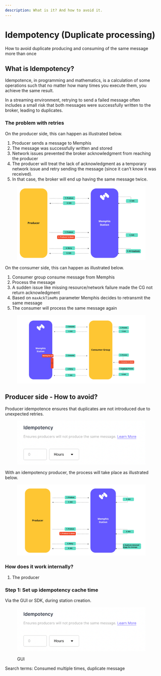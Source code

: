 ```yaml
---
description: What is it? And how to avoid it.
---
```


# Idempotency (Duplicate processing)

How to avoid duplicate producing and consuming of the same message more than once

## What is Idempotency?

Idempotence, in programming and mathematics, is a calculation of some operations such that no matter how many times you execute them, you achieve the same result.

In a streaming environment, retrying to send a failed message often includes a small risk that both messages were successfully written to the broker, leading to duplicates.

### The problem with retries

On the producer side, this can happen as illustrated below.

1. Producer sends a message to Memphis
2. The message was successfully written and stored
3. Network issues prevented the broker acknowledgment from reaching the producer
4. The producer will treat the lack of acknowledgment as a temporary network issue and retry sending the message (since it can’t know it was received).
5. In that case, the broker will end up having the same message twice.

<figure><img src="../../.gitbook/assets/idempotence 1.jpeg" alt=""><figcaption></figcaption></figure>

On the consumer side, this can happen as illustrated below.

1. Consumer group consume message from Memphis
2. Process the message
3. A sudden issue like missing resource/network failure made the CG not return acknowledgment
4. Based on `maxAckTimeMs` parameter Memphis decides to retransmit the same message
5. The consumer will process the same message again

<figure><img src="../../.gitbook/assets/idempotence 2.jpeg" alt=""><figcaption></figcaption></figure>

## Producer side - How to avoid?

Producer idempotence ensures that duplicates are not introduced due to unexpected retries.



<figure><img src="../../.gitbook/assets/Screen Shot 2022-11-30 at 12.18.38.png" alt=""><figcaption></figcaption></figure>

With an idempotency producer, the process will take place as illustrated below.

<figure><img src="../../.gitbook/assets/idempotence producer.jpeg" alt=""><figcaption></figcaption></figure>

### **How does it work internally?**

1. The producer&#x20;

### Step 1: Set up idempotency cache time

Via the GUI or SDK, during station creation.

<figure><img src="../../.gitbook/assets/Screen Shot 2022-11-30 at 12.18.38.png" alt=""><figcaption><p>GUI</p></figcaption></figure>

Search terms: Consumed multiple times, duplicate message
